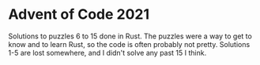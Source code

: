 # Advent of Code 2021
Solutions to puzzles 6 to 15 done in Rust. The puzzles were a way to get to know and to learn Rust, so the code is often probably not pretty. Solutions 1-5 are lost somewhere, and I didn't solve any past 15 I think.